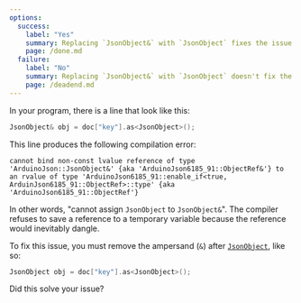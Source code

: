 ```yaml
---
options:
  success:
    label: "Yes"
    summary: Replacing `JsonObject&` with `JsonObject` fixes the issue
    page: /done.md
  failure:
    label: "No"
    summary: Replacing `JsonObject&` with `JsonObject` doesn't fix the issue
    page: /deadend.md
---
```



In your program, there is a line that look like this:

```c++
JsonObject& obj = doc["key"].as<JsonObject>();
```

This line produces the following compilation error:

```text
cannot bind non-const lvalue reference of type 'ArduinoJson::JsonObject&' {aka 'ArduinoJson6185_91::ObjectRef&'} to an rvalue of type 'ArduinoJson6185_91::enable_if<true, ArduinJson6185_91::ObjectRef>::type' {aka 'ArduinoJson6185_91::ObjectRef'}
```

In other words, "cannot assign `JsonObject` to `JsonObject&`".
The compiler refuses to save a reference to a temporary variable because the reference would inevitably dangle.

To fix this issue, you must remove the ampersand (`&`) after [`JsonObject`](/v6/api/jsonobject/), like so:

```c++
JsonObject obj = doc["key"].as<JsonObject>();
```

Did this solve your issue?
